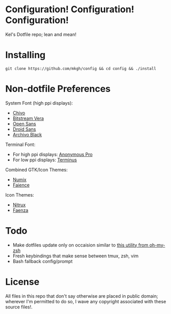# Configuration! Configuration! Configuration!

Kel's Dotfile repo; lean and mean!

# Installing

```
git clone https://github.com/mkgh/config && cd config && ./install
```

# Non-dotfile Preferences

System Font (high ppi displays):
- [Chivo](http://www.google.com/fonts/specimen/Chivo)
- [Bitstream Vera](http://en.wikipedia.org/wiki/Bitstream_Vera)
- [Open Sans](http://www.google.com/fonts/specimen/Open+Sans)
- [Droid Sans](http://www.google.com/fonts/specimen/Droid+Sans)
- [Archivo Black](http://www.google.com/fonts/specimen/Archivo+Black)

Terminal Font:
- For high ppi displays: [Anonymous Pro](http://www.marksimonson.com/fonts/view/anonymous-pro)
- For low ppi displays: [Terminus](http://terminus-font.sourceforge.net/)

Combined GTK/Icon Themes:
- [Numix](https://numixproject.org/)
- [Faience](http://tiheum.deviantart.com/art/GTK3-Gnome-Shell-Faience-255097456)

Icon Themes:
- [Nitrux](http://gnome-look.org/content/show.php/Nitrux?content=154496)
- [Faenza](http://gnome-look.org/content/show.php/Faenza?content=128143)

# Todo

- Make dotfiles update only on occaision similar to [this utility from oh-my-zsh](https://github.com/robbyrussell/oh-my-zsh/blob/master/tools/check_for_upgrade.sh)
- Fresh keybindings that make sense between tmux, zsh, vim
- Bash fallback config/prompt

# License

All files in this repo that don't say otherwise are placed in public domain; wherever I'm permitted to do so, I wave any copyright associated with these source files!.
